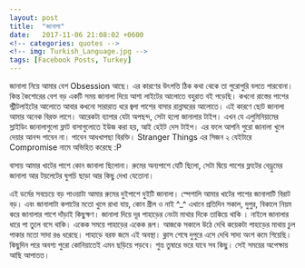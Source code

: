 ```yaml
---
layout: post
title:  "জানালা"
date:   2017-11-06 21:08:02 +0600
<!-- categories: quotes -->
<!-- img: Turkish_Language.jpg -->
tags: [Facebook Posts, Turkey]
---
```


জানালা নিয়ে আমার বেশ Obsession আছে। এর কারণের উৎপত্তি ঠিক কথা থেকে তা পুরোপুরি বলতে পারবোনা। কিন্ত কৈশোরের বেশ বড় একটি সময় জানালা দিয়ে আশা লাইটের আলোতে বহুরাত বই পড়েছি। কখনো রাস্তের পাশের স্ট্রীটলাইটের আলোতে আবার কখনো সারারাত ধরে জ্বলা পাশের বাসার রান্নাঘরের আলোতে। এই কারণে ছোট জানালা আমার অনেক বিরক্ত লাগে। আরেকটা ব্যাপার যেটা অপছন্দ, সেটা হলো জানালার টাইপ। এখন যে এলুমিনিয়ামের স্লাইডিং জানালাগুলো ফ্লাট বাসাগুলোতে ইউজ করা হয়, আই হেইট দেস টাইপ। এর ফলে আপনি পুরো জানালা খুলে দেয়ার আনন্দ পাবেন না। পাবেন আধখাপছা বিরক্তি। Stranger Things এর সিজন ২ যেইটারে Compromise নামে অভিহিত করেছে :P

বাসায় আমার খাটের পাশে কোন জানালা ছিলোনা। রুমের অন্যপাশে যেটি ছিলো, সেটা দ্বিয়ে পাশের ফ্লাটের বেড্রুমের জানালা আর টয়লেটের ঘুপচি ছাড়া আর কিছু দেখা যেতোনা।

এই ডর্মের সবচেয়ে বড় পাওয়াটা আমার রুমের দুইপাশে দুইটি জানালা। স্পেশালি আমার খাটের পাশের জানালাটি বিরাট বড়। এবং জানালাটা কপাটের মতো খুলে রাখা যায়, কোন গ্রীল ও নাই ^_^ এখানে প্রতিদিন সকাল, দুপুর, বিকালে নিয়ম করে জানালার পাশে দাঁড়াই কিছুক্ষণ। জানালা দিয়ে দূর পাহাড়ের নেংটা মাথার দিকে তাকিয়ে থাকি । নাইলে জানালার ধারে পা তুলে বসে থাকি। একেক সময়ে পাহাড়ের একেক রূপ। আজকে সকালে উঠে দেখি কয়েকটা পাহাড়ের মাথায় চুল পাকার মতো সাদা রঙ ধরেছে। পাহাড়ে বরফ জমে এই অবস্থা। ক্লাস শেষে দুপুরে এসে দেখি সাদা অংশ কমে গিয়েছি। কিছুদিন পরে অবশ্য পুরো কোনিয়াতেই এমন ছড়িয়ে পড়বে। শুভ্র তুষারে ভরে যাবে সব কিছু। সেই সময়ের অপেক্ষায় আছি আপাতত।